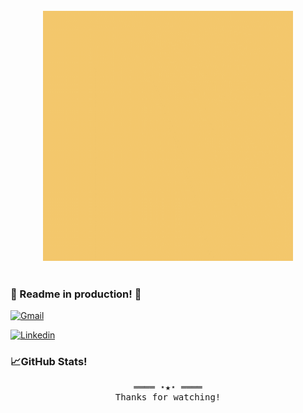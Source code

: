 <!-- <div align="center" >
## Hi! 👋    
</div> -->

<br/>
<div align="center" >
<img src="https://github.com/pachulujambio/pachulujambio/blob/main/Hi!.gif" alt="Valentin Lujambio"  width="400" height="400"/>
</div>
<br/>

### 🚧 Readme in production! 🚧

<!-- Social Links -->
<!-- Gmail -->
<a href="mailto:valentin.lujambio@gmail.com" target="_blank"><img alt="Gmail"
        src="https://img.shields.io/badge/-Gmail-EA4335?style=flat-square&logo=Gmail&logoColor=white">
</a>
<!-- Linkedin -->
<a href="https://www.linkedin.com/in/valentin-lujambio/" target="_blank"><img alt="Linkedin"
        src="https://img.shields.io/badge/-Linkedin-0A66C2?style=flat-square&logo=Linkedin&logoColor=white">
</a>

### 📈GitHub Stats!

<!-- <div align="center" >

[![Anurag's GitHub stats](https://github-readme-stats.vercel.app/api?username=pachulujambio)](https://github.com/anuraghazra/github-readme-stats)

</div> -->

<!-- Footer -->
<samp>
    <p align="center">
        ════ ⋆★⋆ ════
        <br>
        Thanks for watching!
    </p>
</samp>


